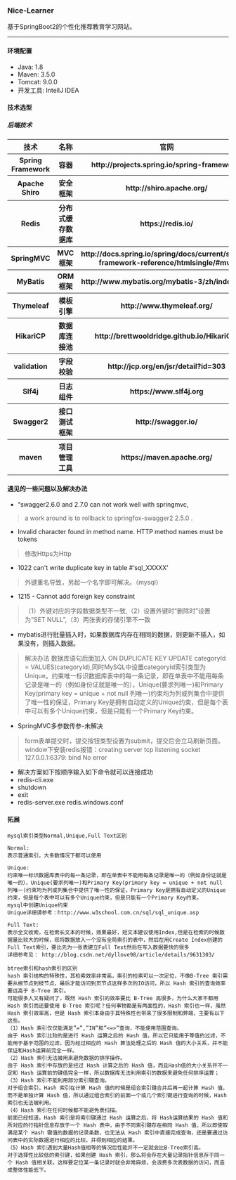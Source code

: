 ### Nice-Learner
基于SpringBoot2的个性化推荐教育学习网站。

----------


#### 环境配置
 - Java: 1.8
 - Maven: 3.5.0
 - Tomcat: 9.0.0
 - 开发工具: IntellJ IDEA



#### 技术选型
##### 后端技术

<table>
        <tr>
            <th>技术</th>
            <th>名称</th>
            <th>官网</th>
        </tr>
        <tr>
            <th>Spring Framework</th>
            <th>容器</th>
            <th>http://projects.spring.io/spring-framework/</th>
        </tr>
        <tr>
            <th>Apache Shiro</th>
            <th>安全框架</th>
            <th>http://shiro.apache.org/</th>
        </tr>
        <tr>
            <th>Redis</th>
            <th>分布式缓存数据库</th>
            <th>https://redis.io/</th>
        </tr>
        <tr>
            <th>SpringMVC</th>
            <th>MVC框架</th>
            <th>http://docs.spring.io/spring/docs/current/spring-framework-reference/htmlsingle/#mvc</th>
        </tr>
        <tr>
            <th>MyBatis</th>
            <th>ORM框架</th>
            <th>http://www.mybatis.org/mybatis-3/zh/index.html</th>
        </tr>
        <tr>
            <th>Thymeleaf</th>
            <th>模板引擎</th>
            <th>http://www.thymeleaf.org/</th>
        </tr>
        <tr>
            <th>HikariCP</th>
            <th>数据库连接池</th>
            <th>http://brettwooldridge.github.io/HikariCP/</th>       </tr>
        <tr>
            <th>validation</th>
            <th>字段校验</th>
            <th>http://jcp.org/en/jsr/detail?id=303</th>
        </tr>
        <tr>
            <th>Slf4j</th>
            <th>日志组件</th>
            <th>https://www.slf4j.org</th>
        </tr>
        <tr>
            <th>Swagger2</th>
            <th>接口测试框架</th>
            <th>http://swagger.io/</th>
        </tr>
        <tr>
            <th>maven</th>
            <th>项目管理工具</th>
            <th>https://maven.apache.org/</th>
        </tr>
    </table>


#### 遇见的一些问题以及解决办法
* “swagger2.6.0 and 2.7.0 can not work well with springmvc,
> a work around is to rollback to springfox-swagger2 2.5.0 .
* Invalid character found in method name. HTTP method names must be tokens
> 修改Https为Http
* 1022 can't write duplicate key in table #‘sql_XXXXX’
> 外键重名导致，另起一个名字即可解决。（mysql）
* 1215 - Cannot add foreign key constraint
> （1）外键对应的字段数据类型不一致,（2）设置外键时“删除时”设置为“SET NULL”,（3）两张表的存储引擎不一致
* mybatis进行批量插入时，如果数据库内存在相同的数据，则更新不插入，如果没有，则插入数据。
> 解决办法 数据库语句后面加入 ON DUPLICATE KEY UPDATE categoryId = VALUES(categoryId),同时MySQL中设置categoryId索引类型为Unique。约束唯一标识数据库表中的每一条记录，即在单表中不能用每条记录是唯一的（例如身份证就是唯一的），Unique(要求列唯一)和Primary Key(primary key = unique + not null 列唯一)约束均为列或列集合中提供了唯一性的保证，Primary Key是拥有自动定义的Unique约束，但是每个表中可以有多个Unique约束，但是只能有一个Primary Key约束。 
* SpringMVC多参数传参-未解决
> form表单提交时，提交按钮类型设置为submit，提交后会立马刷新页面。
>window下安装redis报错：creating server tcp listening socket 127.0.0.1:6379: bind No error
* 解决方案如下按顺序输入如下命令就可以连接成功
*  redis-cli.exe
*  shutdown
*  exit
*  redis-server.exe redis.windows.conf
#### 拓展


    mysql索引类型Normal,Unique,Full Text区别
    
    Normal:
    表示普通索引，大多数情况下都可以使用
    
    Unique:
    约束唯一标识数据库表中的每一条记录，即在单表中不能用每条记录是唯一的（例如身份证就是唯一的），Unique(要求列唯一)和Primary Key(primary key = unique + not null 列唯一)约束均为列或列集合中提供了唯一性的保证，Primary Key是拥有自动定义的Unique约束，但是每个表中可以有多个Unique约束，但是只能有一个Primary Key约束。 
    mysql中创建Unique约束
    Unique详细请参考：http://www.w3school.com.cn/sql/sql_unique.asp
    
    Full Text:
    表示全文收索，在检索长文本的时候，效果最好，短文本建议使用Index,但是在检索的时候数据量比较大的时候，现将数据放入一个没有全局索引的表中，然后在用Create Index创建的Full Text索引，要比先为一张表建立Full Text然后在写入数据要快的很多 
    详细参考见： http://blog.csdn.net/dyllove98/article/details/9631303/
    
    btree索引和hash索引的区别
    hash 索引结构的特殊性，其检索效率非常高，索引的检索可以一次定位，不像B-Tree 索引需要从根节点到枝节点，最后才能访问到页节点这样多次的IO访问，所以 Hash 索引的查询效率要远高于 B-Tree 索引。 
    可能很多人又有疑问了，既然 Hash 索引的效率要比 B-Tree 高很多，为什么大家不都用 Hash 索引而还要使用 B-Tree 索引呢？任何事物都是有两面性的，Hash 索引也一样，虽然 Hash 索引效率高，但是 Hash 索引本身由于其特殊性也带来了很多限制和弊端，主要有以下这些。
    （1）Hash 索引仅仅能满足”=”,”IN”和”<=>”查询，不能使用范围查询。
    由于 Hash 索引比较的是进行 Hash 运算之后的 Hash 值，所以它只能用于等值的过滤，不能用于基于范围的过滤，因为经过相应的 Hash 算法处理之后的 Hash 值的大小关系，并不能保证和Hash运算前完全一样。
    （2）Hash 索引无法被用来避免数据的排序操作。
    由于 Hash 索引中存放的是经过 Hash 计算之后的 Hash 值，而且Hash值的大小关系并不一定和 Hash 运算前的键值完全一样，所以数据库无法利用索引的数据来避免任何排序运算；
    （3）Hash 索引不能利用部分索引键查询。
    对于组合索引，Hash 索引在计算 Hash 值的时候是组合索引键合并后再一起计算 Hash 值，而不是单独计算 Hash 值，所以通过组合索引的前面一个或几个索引键进行查询的时候，Hash 索引也无法被利用。
    （4）Hash 索引在任何时候都不能避免表扫描。
    前面已经知道，Hash 索引是将索引键通过 Hash 运算之后，将 Hash运算结果的 Hash 值和所对应的行指针信息存放于一个 Hash 表中，由于不同索引键存在相同 Hash 值，所以即使取满足某个 Hash 键值的数据的记录条数，也无法从 Hash 索引中直接完成查询，还是要通过访问表中的实际数据进行相应的比较，并得到相应的结果。
    （5）Hash 索引遇到大量Hash值相等的情况后性能并不一定就会比B-Tree索引高。
    对于选择性比较低的索引键，如果创建 Hash 索引，那么将会存在大量记录指针信息存于同一个 Hash 值相关联。这样要定位某一条记录时就会非常麻烦，会浪费多次表数据的访问，而造成整体性能低下。    
